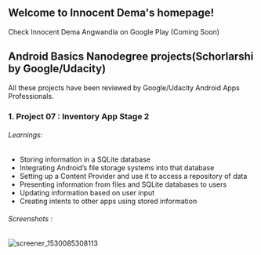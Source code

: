 ## Welcome to Innocent Dema's homepage!

Check Innocent Dema Angwandia on Google Play (Coming Soon)

## Android Basics Nanodegree projects(Schorlarshi by Google/Udacity)

All these projects have been reviewed by Google/Udacity Android Apps Professionals.

### 1. Project 07 : Inventory App Stage 2 

###### Learnings: 

* Storing information in a SQLite database
* Integrating Android’s file storage systems into that database
* Setting up a Content Provider and use it to access a repository of data
* Presenting information from files and SQLite databases to users
* Updating information based on user input
* Creating intents to other apps using stored information

###### Screenshots :

![screener_1530085308113](https://user-images.githubusercontent.com/31923567/41993638-fed5a25e-7a43-11e8-9701-80167a337720.png)
